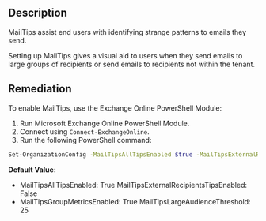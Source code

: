 ## Description

MailTips assist end users with identifying strange patterns to emails they send.

Setting up MailTips gives a visual aid to users when they send emails to large groups of recipients or send emails to recipients not within the tenant.

## Remediation

To enable MailTips, use the Exchange Online PowerShell Module:

1. Run Microsoft Exchange Online PowerShell Module.
2. Connect using `Connect-ExchangeOnline`.
3. Run the following PowerShell command:

```bash
Set-OrganizationConfig -MailTipsAllTipsEnabled $true -MailTipsExternalRecipientsTipsEnabled $true -MailTipsGroupMetricsEnabled $true -MailTipsLargeAudienceThreshold '25'
```

**Default Value:**

- MailTipsAllTipsEnabled: True MailTipsExternalRecipientsTipsEnabled: False
- MailTipsGroupMetricsEnabled: True MailTipsLargeAudienceThreshold: 25
